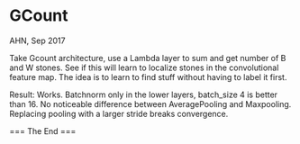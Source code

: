 GCount
=========
AHN, Sep 2017

Take Gcount architecture, use a Lambda layer to sum and get number of
B and W stones. See if this will learn to localize stones in the
convolutional feature map. The idea is to learn to find stuff
without having to label it first.

Result:
Works. Batchnorm only in the lower layers, batch_size 4 is better than 16.
No noticeable difference between AveragePooling and Maxpooling.
Replacing pooling with a larger stride breaks convergence.

=== The End ===
